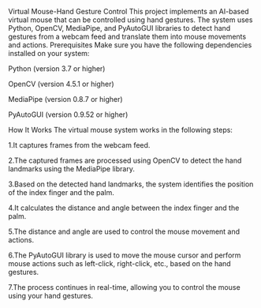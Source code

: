 Virtual Mouse-Hand Gesture Control
This project implements an AI-based virtual mouse that can be controlled using hand gestures. The system uses Python, OpenCV, MediaPipe, and PyAutoGUI libraries to detect hand gestures from a webcam feed and translate them into mouse movements and actions.
Prerequisites
Make sure you have the following dependencies installed on your system:

Python (version 3.7 or higher)

OpenCV (version 4.5.1 or higher)

MediaPipe (version 0.8.7 or higher)

PyAutoGUI (version 0.9.52 or higher)

How It Works
The virtual mouse system works in the following steps:

1.It captures frames from the webcam feed.

2.The captured frames are processed using OpenCV to detect the hand landmarks using the MediaPipe library.

3.Based on the detected hand landmarks, the system identifies the position of the index finger and the palm.

4.It calculates the distance and angle between the index finger and the palm.

5.The distance and angle are used to control the mouse movement and actions.

6.The PyAutoGUI library is used to move the mouse cursor and perform mouse actions such as left-click, right-click, etc., based on the hand gestures.

7.The process continues in real-time, allowing you to control the mouse using your hand gestures.
